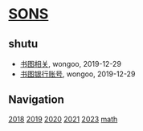 # [SONS](https://wongoo.github.io/sons)

## shutu
* [书图相关](/shutu/shutu-links), wongoo, 2019-12-29
* [书图银行账号](/shutu/shutu-bank-account), wongoo, 2019-12-29

## Navigation
[2018](/shutu/2018/)
[2019](/shutu/2019/)
[2020](/shutu/2020/)
[2021](/shutu/2021/)
[2023](/shutu/2023/)
[math](/shutu/math/)
